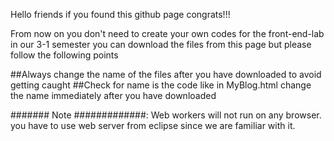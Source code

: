 Hello friends if you found this github page congrats!!!

From now on you don't need to create your own codes for the front-end-lab in our 3-1 semester you can download the files from this page but please follow the following points

##Always change the name of the files after you have downloaded to avoid getting caught
##Check for name is the code like in MyBlog.html change the name immediately after you have downloaded

#######  Note   #############:
Web workers will not run on any browser. you have to use web server from eclipse since we are familiar with it.
